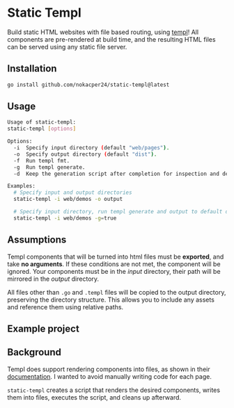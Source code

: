 # Static Templ

Build static HTML websites with file based routing, using [templ](https://github.com/a-h/templ)! All components are pre-rendered at build time, and the resulting HTML files can be served using any static file server.

## Installation

```bash
go install github.com/nokacper24/static-templ@latest
```

## Usage

```bash
Usage of static-templ:
static-templ [options]

Options:
  -i  Specify input directory (default "web/pages").
  -o  Specify output directory (default "dist").
  -f  Run templ fmt.
  -g  Run templ generate.
  -d  Keep the generation script after completion for inspection and debugging.

Examples:
  # Specify input and output directories
  static-templ -i web/demos -o output

  # Specify input directory, run templ generate and output to default directory
  static-templ -i web/demos -g=true
```

## Assumptions

Templ components that will be turned into html files must be **exported**, and take **no arguments**. If these conditions are not met, the component will be ignored. Your components must be in the *input* directory, their path will be mirrored in the *output* directory.

All files other than `.go` and `.templ` files will be copied to the output directory, preserving the directory structure. This allows you to include any assets and reference them using relative paths.

## Example project

## Background

Templ does support rendering components into files, as shown in their [documentation](https://templ.guide/static-rendering/generating-static-html-files-with-templ/). I wanted to avoid manually writing code for each page.

`static-templ` creates a script that renders the desired components, writes them into files, executes the script, and cleans up afterward.
